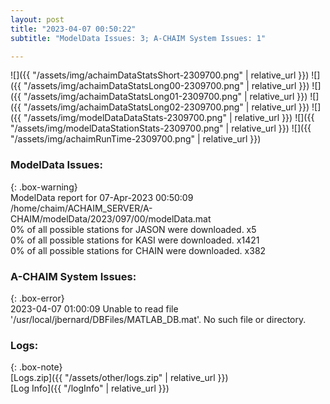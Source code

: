 ```yaml
---
layout: post
title: "2023-04-07 00:50:22"
subtitle: "ModelData Issues: 3; A-CHAIM System Issues: 1"

---
```


![]({{ "/assets/img/achaimDataStatsShort-2309700.png" | relative_url }})
![]({{ "/assets/img/achaimDataStatsLong00-2309700.png" | relative_url }})
![]({{ "/assets/img/achaimDataStatsLong01-2309700.png" | relative_url }})
![]({{ "/assets/img/achaimDataStatsLong02-2309700.png" | relative_url }})
![]({{ "/assets/img/modelDataDataStats-2309700.png" | relative_url }})
![]({{ "/assets/img/modelDataStationStats-2309700.png" | relative_url }})
![]({{ "/assets/img/achaimRunTime-2309700.png" | relative_url }})


### ModelData Issues:  
  
{: .box-warning}  
 ModelData report for 07-Apr-2023 00:50:09   
 /home/chaim/ACHAIM_SERVER/A-CHAIM/modelData/2023/097/00/modelData.mat   
 0% of all possible stations for JASON were downloaded. x5   
 0% of all possible stations for KASI were downloaded. x1421   
 0% of all possible stations for CHAIN were downloaded. x382   
  
### A-CHAIM System Issues:  
  
{: .box-error}  
2023-04-07 01:00:09 Unable to read file '/usr/local/jbernard/DBFiles/MATLAB_DB.mat'. No such file or directory.  

### Logs:  
  
{: .box-note}  
[Logs.zip]({{ "/assets/other/logs.zip" | relative_url }})  
[Log Info]({{ "/logInfo" | relative_url }})  
